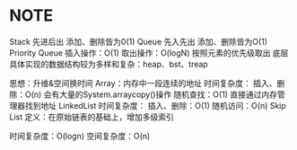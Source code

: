 # NOTE
Stack
先进后出
添加、删除皆为0(1)
Queue
先入先出
添加、删除皆为O(1)
Priority Queue
插入操作：O(1)
取出操作：O(logN) 按照元素的优先级取出
底层具体实现的数据结构较为多样和复杂：heap、bst、treap

思想：升维&空间换时间
Array：内存中一段连续的地址
时间复杂度：
插入、删除：O(n) 会有大量的System.arraycopy()操作
随机查找：O(1) 直接通过内存管理器找到地址
LinkedList
时间复杂度：
插入、删除：O(1)
随机访问：O(n)
Skip List
定义：在原始链表的基础上，增加多级索引

时间复杂度：O(logn)
空间复杂度：O(n)

  

